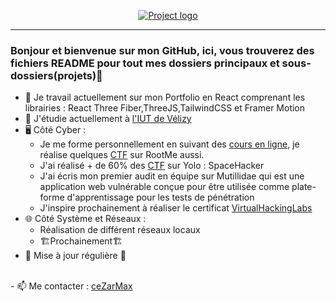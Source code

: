 <p align="center">
  <a href="" rel="noopener">
 <img src="https://imgur.com/EIKkska.png" alt="Project logo"></a>
</p>

<div align="center">

</div>

---

### Bonjour et bienvenue sur mon GitHub, ici, vous trouverez des fichiers README pour tout mes dossiers principaux et sous-dossiers(projets)👋

- 🔭 Je travail actuellement sur mon Portfolio en React comprenant les librairies : React Three Fiber,ThreeJS,TailwindCSS et Framer Motion
- 🌱 J'étudie actuellement à [l'IUT de Vélizy](https://www.iut-velizy-rambouillet.uvsq.fr/)
- 🖥️ Côté Cyber : 
  - Je me forme personnellement en suivant des [cours en ligne](https://www.udemy.com/course/hacking-ethique-le-cours-complet/), je réalise quelques [CTF](https://www.root-me.org/MaxAB) sur RootMe aussi.</br>
  - J'ai réalisé + de 60% des [CTF](https://store.steampowered.com/app/1341450/Yolo_Space_Hacker/) sur  Yolo : SpaceHacker
  - J'ai écris mon premier audit en équipe sur Mutillidae qui est une application web vulnérable conçue pour être utilisée comme plate-forme d'apprentissage pour les     tests de pénétration
  - J'inspire prochainement à réaliser le certificat [VirtualHackingLabs](https://www.virtualhackinglabs.com/beginner-advanced-lab/)
- 🌐 Côté Système et Réseaux :
  - Réalisation de différent réseaux locaux
  - 🏗️Prochainement🏗️
- 🔧 Mise à jour régulière 🔧
</br>
- 📫 Me contacter :  <a href="mailto:maxence.ab@gmail.com">ceZarMax</a>



